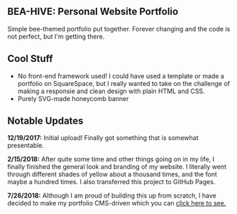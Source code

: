 BEA-HIVE: Personal Website Portfolio
---
Simple bee-themed portfolio put together. Forever changing and the code is not perfect, but I'm getting there.

Cool Stuff
---
- No front-end framework used! I could have used a template or made a portfolio on SquareSpace, but I really wanted to take on the challenge of making a responsie and clean design with plain HTML and CSS.
- Purely SVG-made honeycomb banner


Notable Updates
---
**12/19/2017:** Initial upload! Finally got something that is somewhat presentable.

**2/15/2018:** After quite some time and other things going on in my life, I finally finished the general look and branding of my website. I literally went through different shades of yellow about a thousand times, and the font maybe a hundred times. I also transferred this project to GitHub Pages.

**7/26/2018:** Although I am proud of building this up from scratch, I have decided to make my portfolio CMS-driven which you can [click here to see.](https://www.beatrice-trinidad.com)
